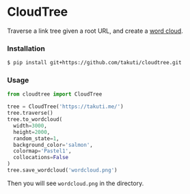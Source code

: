 CloudTree
===

Traverse a link tree given a root URL, and create a [word cloud](https://github.com/amueller/word_cloud).

### Installation

```sh
$ pip install git+https://github.com/takuti/cloudtree.git
```

### Usage

```py
from cloudtree import CloudTree

tree = CloudTree('https://takuti.me/')
tree.traverse()
tree.to_wordcloud(
  width=3000,
  height=2000,
  random_state=1,
  background_color='salmon',
  colormap='Pastel1',
  collocations=False
)
tree.save_wordcloud('wordcloud.png')
```

Then you will see `wordcloud.png` in the directory.
